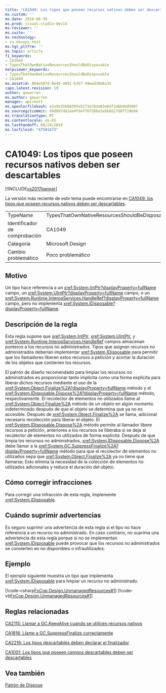 ```yaml
---
title: 'CA1049: Los tipos que poseen recursos nativos deben ser descartables | Microsoft Docs'
ms.custom: ''
ms.date: 2018-06-30
ms.prod: visual-studio-dev14
ms.reviewer: ''
ms.suite: ''
ms.technology:
- vs-devops-test
ms.tgt_pltfrm: ''
ms.topic: article
f1_keywords:
- CA1049
- TypesThatOwnNativeResourcesShouldBeDisposable
helpviewer_keywords:
- TypesThatOwnNativeResourcesShouldBeDisposable
- CA1049
ms.assetid: 084e587d-0e45-4092-b767-49eed30d6a35
caps.latest.revision: 19
author: gewarren
ms.author: gewarren
manager: wpickett
ms.openlocfilehash: a3a9e2bb8030fe5273e70da03e6df14bb9dd5607
ms.sourcegitcommit: 99d097d82ee4f9eff6f588e5ebb6b17d8f724b04
ms.translationtype: MT
ms.contentlocale: es-ES
ms.lasthandoff: 08/24/2018
ms.locfileid: "47591673"
---
```

# <a name="ca1049-types-that-own-native-resources-should-be-disposable"></a>CA1049: Los tipos que poseen recursos nativos deben ser descartables
[!INCLUDE[vs2017banner](../includes/vs2017banner.md)]

La versión más reciente de este tema puede encontrarse en [CA1049: los tipos que poseen recursos nativos deben ser descartables](https://docs.microsoft.com/visualstudio/code-quality/ca1049-types-that-own-native-resources-should-be-disposable).

|||
|-|-|
|TypeName|TypesThatOwnNativeResourcesShouldBeDisposable|
|Identificador de comprobación|CA1049|
|Categoría|Microsoft.Design|
|Cambio problemático|Poco problemático|

## <a name="cause"></a>Motivo
 Un tipo hace referencia a un <xref:System.IntPtr?displayProperty=fullName> campo, un <xref:System.UIntPtr?displayProperty=fullName> campo, o un <xref:System.Runtime.InteropServices.HandleRef?displayProperty=fullName> campo, pero no implementa <xref:System.IDisposable?displayProperty=fullName>.

## <a name="rule-description"></a>Descripción de la regla
 Esta regla supone que <xref:System.IntPtr>, <xref:System.UIntPtr>, y <xref:System.Runtime.InteropServices.HandleRef> campos almacenan punteros a los recursos no administrados. Tipos que asignan recursos no administrados deberían implementar <xref:System.IDisposable> para permitir que los llamadores liberen estos recursos a petición y acortar la duración de los objetos que contienen los recursos.

 El patrón de diseño recomendado para limpiar los recursos no administrados es proporcionar tanto implícita como una forma explícita para liberar dichos recursos mediante el uso de la <xref:System.Object.Finalize%2A?displayProperty=fullName> método y el <xref:System.IDisposable.Dispose%2A?displayProperty=fullName> método, respectivamente. El recolector de elementos no utilizados llame al <xref:System.Object.Finalize%2A> método de un objeto en algún momento indeterminado después de que el objeto se determina que ya no es accesible. Después de <xref:System.Object.Finalize%2A> se llama, adicional necesario recolección para liberar el objeto. El <xref:System.IDisposable.Dispose%2A> método permite al llamador libere recursos a petición, anteriores a los recursos se liberaba si se deja al recolector de elementos no utilizados de forma explícita. Después de que limpia los recursos no administrados, <xref:System.IDisposable.Dispose%2A> debe llamar a la <xref:System.GC.SuppressFinalize%2A?displayProperty=fullName> método para que el recolector de elementos no utilizados sepa que <xref:System.Object.Finalize%2A> ya no tiene que llamarse; Esto elimina la necesidad de la colección de elementos no utilizados adicionales y reduce el duración del objeto.

## <a name="how-to-fix-violations"></a>Cómo corregir infracciones
 Para corregir una infracción de esta regla, implemente <xref:System.IDisposable>.

## <a name="when-to-suppress-warnings"></a>Cuándo suprimir advertencias
 Es seguro suprimir una advertencia de esta regla si el tipo no hace referencia a un recurso no administrado. En caso contrario, no suprima una advertencia de esta regla porque si no se implementan <xref:System.IDisposable> puede provocar que los recursos no administrados se convierten en no disponibles o infrautilizados.

## <a name="example"></a>Ejemplo
 El ejemplo siguiente muestra un tipo que implementa <xref:System.IDisposable> para limpiar un recurso no administrado.

 [!code-csharp[FxCop.Design.UnmanagedResources#1](../snippets/csharp/VS_Snippets_CodeAnalysis/FxCop.Design.UnmanagedResources/cs/FxCop.Design.UnmanagedResources.cs#1)]
 [!code-vb[FxCop.Design.UnmanagedResources#1](../snippets/visualbasic/VS_Snippets_CodeAnalysis/FxCop.Design.UnmanagedResources/vb/FxCop.Design.UnmanagedResources.vb#1)]

## <a name="related-rules"></a>Reglas relacionadas
 [CA2115: Llamar a GC.KeepAlive cuando se utilicen recursos nativos](../code-quality/ca2115-call-gc-keepalive-when-using-native-resources.md)

 [CA1816: Llame a GC.SuppressFinalize correctamente](../code-quality/ca1816-call-gc-suppressfinalize-correctly.md)

 [CA2216: Los tipos descartables deben declarar el finalizador](../code-quality/ca2216-disposable-types-should-declare-finalizer.md)

 [CA1001: Los tipos que poseen campos descartables deben ser descartables](../code-quality/ca1001-types-that-own-disposable-fields-should-be-disposable.md)

## <a name="see-also"></a>Vea también
  [Patrón de Dispose](http://msdn.microsoft.com/library/31a6c13b-d6a2-492b-9a9f-e5238c983bcb)



